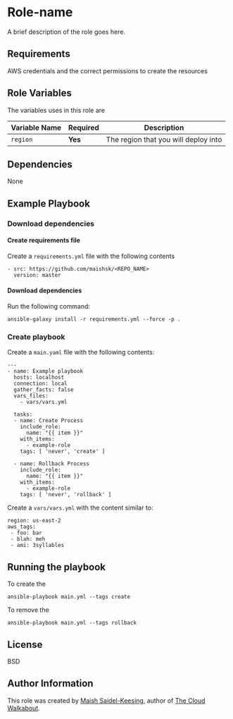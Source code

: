 # Role-name

A brief description of the role goes here.

## Requirements

AWS credentials and the correct permissions to create the resources

## Role Variables

The variables uses in this role are

| Variable Name | Required | Description | 
|----|----|----|
| `region`| **Yes** | The region that you will deploy into |

## Dependencies

None

## Example Playbook

### Download dependencies

#### Create requirements file

Create a `requirements.yml` file with the following contents
```
- src: https://github.com/maishsk/<REPO_NAME>
  version: master
```

#### Download dependencies
Run the following command:
```
ansible-galaxy install -r requirements.yml --force -p .
```

### Create playbook
Create a `main.yaml` file with the following contents:
```
---
- name: Example playbook
  hosts: localhost
  connection: local
  gather_facts: false
  vars_files:
    - vars/vars.yml

  tasks:
  - name: Create Process
    include_role:
      name: "{{ item }}"
    with_items:
      - example-role
    tags: [ 'never', 'create' ]

  - name: Rollback Process
    include_role:
      name: "{{ item }}"
    with_items:
      - example-role
    tags: [ 'never', 'rollback' ]
```

Create a `vars/vars.yml` with the content similar to:
```
region: us-east-2
aws_tags:
 - foo: bar
 - blah: meh
 - ami: 3syllables
```

## Running the playbook

To create the <ENTITY>

`ansible-playbook main.yml --tags create`

To remove the <ENTITY>

`ansible-playbook main.yml --tags rollback`

## License

BSD

## Author Information
This role was created by [Maish Saidel-Keesing](https://www.maishsk.com/), author of [The Cloud Walkabout](http://cloudwalkabout.com/).


